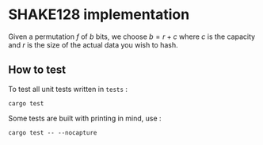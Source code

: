 # SHAKE128 implementation

Given a permutation $f$ of $b$ bits, we choose $b=r+c$ where $c$ is the capacity and $r$ is the size of the actual data you wish to hash.

## How to test

To test all unit tests written in `tests` :
```shell
cargo test
```

Some tests are built with printing in mind, use :
```shell
cargo test -- --nocapture
```
